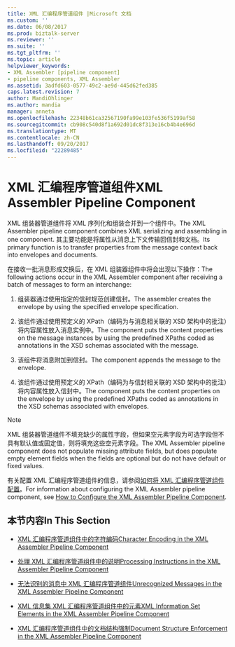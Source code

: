 ```yaml
---
title: XML 汇编程序管道组件 |Microsoft 文档
ms.custom: ''
ms.date: 06/08/2017
ms.prod: biztalk-server
ms.reviewer: ''
ms.suite: ''
ms.tgt_pltfrm: ''
ms.topic: article
helpviewer_keywords:
- XML Assembler [pipeline component]
- pipeline components, XML Assembler
ms.assetid: 3adfd603-0577-49c2-ae9d-445d62fed385
caps.latest.revision: 7
author: MandiOhlinger
ms.author: mandia
manager: anneta
ms.openlocfilehash: 22348b61ca32567190fa99e103fe536f5199af58
ms.sourcegitcommit: cb908c540d8f1a692d01dc8f313e16cb4b4e696d
ms.translationtype: MT
ms.contentlocale: zh-CN
ms.lasthandoff: 09/20/2017
ms.locfileid: "22289485"
---
```

# <a name="xml-assembler-pipeline-component"></a><span data-ttu-id="c5eb9-102">XML 汇编程序管道组件</span><span class="sxs-lookup"><span data-stu-id="c5eb9-102">XML Assembler Pipeline Component</span></span>
<span data-ttu-id="c5eb9-103">XML 组装器管道组件将 XML 序列化和组装合并到一个组件中。</span><span class="sxs-lookup"><span data-stu-id="c5eb9-103">The XML Assembler pipeline component combines XML serializing and assembling in one component.</span></span> <span data-ttu-id="c5eb9-104">其主要功能是将属性从消息上下文传输回信封和文档。</span><span class="sxs-lookup"><span data-stu-id="c5eb9-104">Its primary function is to transfer properties from the message context back into envelopes and documents.</span></span>  
  
 <span data-ttu-id="c5eb9-105">在接收一批消息形成交换后，在 XML 组装器组件中将会出现以下操作：</span><span class="sxs-lookup"><span data-stu-id="c5eb9-105">The following actions occur in the XML Assembler component after receiving a batch of messages to form an interchange:</span></span>  
  
1.  <span data-ttu-id="c5eb9-106">组装器通过使用指定的信封规范创建信封。</span><span class="sxs-lookup"><span data-stu-id="c5eb9-106">The assembler creates the envelope by using the specified envelope specification.</span></span>  
  
2.  <span data-ttu-id="c5eb9-107">该组件通过使用预定义的 XPath（编码为与消息相关联的 XSD 架构中的批注）将内容属性放入消息实例中。</span><span class="sxs-lookup"><span data-stu-id="c5eb9-107">The component puts the content properties on the message instances by using the predefined XPaths coded as annotations in the XSD schemas associated with the message.</span></span>  
  
3.  <span data-ttu-id="c5eb9-108">该组件将消息附加到信封。</span><span class="sxs-lookup"><span data-stu-id="c5eb9-108">The component appends the message to the envelope.</span></span>  
  
4.  <span data-ttu-id="c5eb9-109">该组件通过使用预定义的 XPath（编码为与信封相关联的 XSD 架构中的批注）将内容属性放入信封中。</span><span class="sxs-lookup"><span data-stu-id="c5eb9-109">The component puts the content properties on the envelope by using the predefined XPaths coded as annotations in the XSD schemas associated with envelopes.</span></span>  
  
> [!NOTE]
>  <span data-ttu-id="c5eb9-110">XML 组装器管道组件不填充缺少的属性字段，但如果空元素字段为可选字段但不具有默认值或固定值，则将填充这些空元素字段。</span><span class="sxs-lookup"><span data-stu-id="c5eb9-110">The XML Assembler pipeline component does not populate missing attribute fields, but does populate empty element fields when the fields are optional but do not have default or fixed values.</span></span>  
  
 <span data-ttu-id="c5eb9-111">有关配置 XML 汇编程序管道组件的信息，请参阅[如何将 XML 汇编程序管道组件配置](../core/how-to-configure-the-xml-assembler-pipeline-component.md)。</span><span class="sxs-lookup"><span data-stu-id="c5eb9-111">For information about configuring the XML Assembler pipeline component, see [How to Configure the XML Assembler Pipeline Component](../core/how-to-configure-the-xml-assembler-pipeline-component.md).</span></span>  
  
## <a name="in-this-section"></a><span data-ttu-id="c5eb9-112">本节内容</span><span class="sxs-lookup"><span data-stu-id="c5eb9-112">In This Section</span></span>  
  
-   [<span data-ttu-id="c5eb9-113">XML 汇编程序管道组件中的字符编码</span><span class="sxs-lookup"><span data-stu-id="c5eb9-113">Character Encoding in the XML Assembler Pipeline Component</span></span>](../core/character-encoding-in-the-xml-assembler-pipeline-component.md)  
  
-   [<span data-ttu-id="c5eb9-114">处理 XML 汇编程序管道组件中的说明</span><span class="sxs-lookup"><span data-stu-id="c5eb9-114">Processing Instructions in the XML Assembler Pipeline Component</span></span>](../core/processing-instructions-in-the-xml-assembler-pipeline-component.md)  
  
-   [<span data-ttu-id="c5eb9-115">无法识别的消息中 XML 汇编程序管道组件</span><span class="sxs-lookup"><span data-stu-id="c5eb9-115">Unrecognized Messages in the XML Assembler Pipeline Component</span></span>](../core/unrecognized-messages-in-the-xml-assembler-pipeline-component.md)  
  
-   [<span data-ttu-id="c5eb9-116">XML 信息集 XML 汇编程序管道组件中的元素</span><span class="sxs-lookup"><span data-stu-id="c5eb9-116">XML Information Set Elements in the XML Assembler Pipeline Component</span></span>](../core/xml-information-set-elements-in-the-xml-assembler-pipeline-component.md)  
  
-   [<span data-ttu-id="c5eb9-117">XML 汇编程序管道组件中的文档结构强制</span><span class="sxs-lookup"><span data-stu-id="c5eb9-117">Document Structure Enforcement in the XML Assembler Pipeline Component</span></span>](../core/document-structure-enforcement-in-the-xml-assembler-pipeline-component.md)